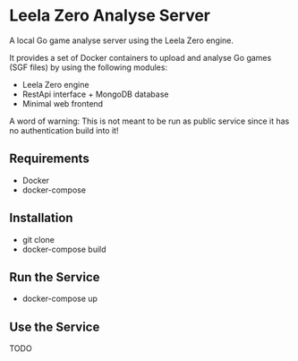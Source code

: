 # Leela Zero Analyse Server

A local Go game analyse server using the Leela Zero engine.

It provides a set of Docker containers to upload and analyse Go games (SGF
files) by using the following modules:
* Leela Zero engine
* RestApi interface + MongoDB database
* Minimal web frontend

A word of warning: This is not meant to be run as public service since it has
no authentication build into it!

## Requirements
* Docker
* docker-compose

## Installation

* git clone
* docker-compose build

## Run the Service

* docker-compose up

## Use the Service

TODO
